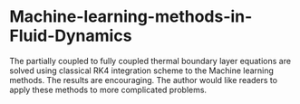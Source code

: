 # Machine-learning-methods-in-Fluid-Dynamics
The partially coupled to fully coupled thermal boundary layer equations are solved using
classical RK4 integration scheme to the Machine learning methods. The results are encouraging.
The author would like readers to apply these methods to more complicated problems.
